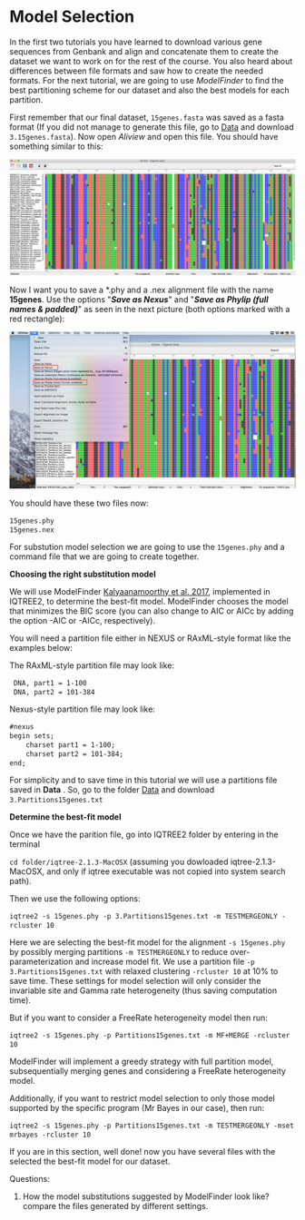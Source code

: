 # **Model Selection**


In the first two tutorials you have learned to download various gene sequences from Genbank and align and concatenate them to create the dataset we want to work on for the rest of the course. You also heard about differences between file formats and saw how to create the needed formats. For the next tutorial, we are going to use *ModelFinder* to find the best partitioning scheme for our dataset and also the best models for each partition.

First remember that our final dataset, `15genes.fasta` was saved as a fasta format (If you did not manage to generate this file, go to [Data](https://github.com/leimurillo/Mol_Phyl_2021/blob/main/Data/) and download `3.15genes.fasta`). Now open *Aliview* and open this file. You should have something similar to this:

<p align="center"><img src="https://github.com/leimurillo/Mol_Phyl_2021/blob/main/Tutorials/3.ModelSelection/Aliview3.png" alt="Aliview3" width="900"></p>

Now I want you to save a \*.phy and a \.nex alignment file with the name **15genes**. Use the options "***Save as Nexus***" and "***Save as Phylip (full names & padded)***" as seen in the next picture (both options marked with a red rectangle):

<p align="center"><img src="https://github.com/leimurillo/Mol_Phyl_2021/blob/main/Tutorials/3.ModelSelection/Aliview5.png" alt="Aliview5" width="900"></p>

You should have these two files now:

```
15genes.phy
15genes.nex
```

For substution model selection we are going to use the `15genes.phy` and a command file that we are going to create together. 

**Choosing the right substitution model**

We will use ModelFinder [Kalyaanamoorthy et al. 2017](https://www.nature.com/articles/nmeth.4285), implemented in IQTREE2, to determine the best-fit model. ModelFinder chooses the model that minimizes the BIC score (you can also change to AIC or AICc by adding the option -AIC or -AICc, respectively).

You will need a partition file either in NEXUS or RAxML-style format like the examples below: 

The RAxML-style partition file may look like:

```
 DNA, part1 = 1-100 
 DNA, part2 = 101-384
```

Nexus-style partition file may look like:

```
#nexus
begin sets;
    charset part1 = 1-100; 
    charset part2 = 101-384;
end;
```

For simplicity and to save time in this tutorial we will use a partitions file saved in **Data** . So, go to the folder [Data](https://github.com/leimurillo/Mol_Phyl_2021/blob/main/Data/) and download `3.Partitions15genes.txt` 

**Determine the best-fit model**

Once we have the parition file, go into IQTREE2 folder by entering in the terminal


``cd folder/iqtree-2.1.3-MacOSX`` (assuming you dowloaded iqtree-2.1.3-MacOSX, and only if iqtree executable was not copied into system search path).


Then we use the following options:

```
iqtree2 -s 15genes.phy -p 3.Partitions15genes.txt -m TESTMERGEONLY -rcluster 10

```

Here we are selecting the best-fit model for the alignment `-s 15genes.phy` by possibly merging partitions `-m TESTMERGEONLY` to reduce over-parameterization and increase model fit. We use a  partition file `-p 3.Partitions15genes.txt` with relaxed clustering `-rcluster 10` at 10% to save time. These settings for model selection will only consider the invariable site and Gamma rate heterogeneity (thus saving computation time).


But if you want to consider a FreeRate heterogeneity model then run:


```
iqtree2 -s 15genes.phy -p Partitions15genes.txt -m MF+MERGE -rcluster 10

```
ModelFinder will implement a greedy strategy with full partition model, subsequentially merging genes and considering a FreeRate heterogeneity model.

Additionally, if you want to restrict model selection to only those model supported by the specific program (Mr Bayes in our case), then run:


```
iqtree2 -s 15genes.phy -p Partitions15genes.txt -m TESTMERGEONLY -mset mrbayes -rcluster 10 

```

If you are in this section, well done! now you have several files with the selected the best-fit model for our dataset.

Questions:

1. How the model substitutions suggested by ModelFinder look like? compare the files generated by different settings.
